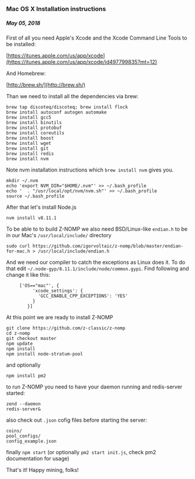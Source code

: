 ### Mac OS X Installation instructions
##### May 05, 2018


First of all you need Apple's Xcode and the Xcode Command Line Tools to be installed:

[https://itunes.apple.com/us/app/xcode](https://itunes.apple.com/us/app/xcode/id497799835?mt=12)

And Homebrew:

[http://brew.sh/](http://brew.sh/)


Than we need to install all the dependencies via brew:
```shell
brew tap discoteq/discoteq; brew install flock
brew install autoconf autogen automake
brew install gcc5
brew install binutils
brew install protobuf
brew install coreutils
brew install boost
brew install wget
brew install git
brew install redis
brew install nvm
```

Note nvm installation instructions which `brew install nvm` gives you. 
```shell
mkdir ~/.nvm
echo 'export NVM_DIR="$HOME/.nvm"' >> ~/.bash_profile
echo '  . "/usr/local/opt/nvm/nvm.sh"' >> ~/.bash_profile
source ~/.bash_profile
```

After that let's install Node.js 
```shell
nvm install v8.11.1
```

To be able to to build Z-NOMP we also need BSD/Linux-like `endian.h` to be in our Mac's `/usr/local/include/` directory
```shell
sudo curl https://github.com/igorvoltaic/z-nomp/blob/master/endian-for-mac.h > /usr/local/include/endian.h
```

And we need our compiler to catch the exceptions as Linux does it. To do that edit `~/.node-gyp/8.11.1/include/node/common.gypi`. Find following and change it like this:
```shell
     ['OS=="mac"', {
          'xcode_settings': {
            'GCC_ENABLE_CPP_EXCEPTIONS': 'YES'
          }
        }]
```

At this point we are ready to install Z-NOMP 
```shell
git clone https://github.com/z-classic/z-nomp
cd z-nomp
git checkout master
npm update
npm install
npm install node-stratum-pool
```

and optionally
```shell
npm install pm2
```

to run Z-NOMP you need to have your daemon running and redis-server started:
```shell
zend --daemon
redis-server&
```

also check out `.json` cofig files before starting the server: 
```shell
coins/
pool_configs/
config_example.json
```

finally `npm start` (or optionally `pm2 start init.js`, check pm2 documentation for usage) 

That's it! Happy mining, folks!
